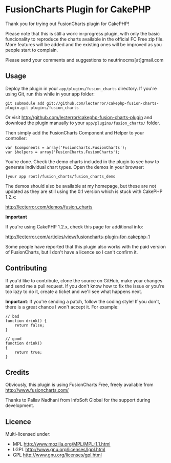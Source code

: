 # FusionCharts Plugin for CakePHP #

Thank you for trying out FusionCharts plugin for CakePHP!

Please note that this is still a work-in-progress plugin, with only the basic
funcionality to reproduce the charts available in the official FC Free zip file.
More features will be added and the existing ones will be improved as you people
start to complain.

Please send your comments and suggestions to neutrinocms[at]gmail.com

## Usage ##

Deploy the plugin in your `app/plugins/fusion_charts` directory. If you're using
Git, run this while in your app folder:

	git submodule add git://github.com/lecterror/cakephp-fusion-charts-plugin.git plugins/fusion_charts

Or visit <http://github.com/lecterror/cakephp-fusion-charts-plugin>
and download the plugin manually to your `app/plugins/fusion_charts/` folder.

Then simply add the FusionCharts Component and Helper to your controller:

	var $components = array('FusionCharts.FusionCharts');
	var $helpers = array('FusionCharts.FusionCharts');

You're done. Check the demo charts included in the plugin to see how to generate
individual chart types. Open the demos in your browser:

	[your app root]/fusion_charts/fusion_charts_demo

The demos should also be available at my homepage, but these are not updated as
they are still using the 0.1 version which is stuck with CakePHP 1.2.x:

<http://lecterror.com/demos/fusion_charts>

**Important**

If you're using CakePHP 1.2.x, check this page for additional info:

<http://lecterror.com/articles/view/fusioncharts-plugin-for-cakephp-1>

Some people have reported that this plugin also works with the paid version of FusionCharts,
but I don't have a licence so I can't confirm it.

## Contributing ##

If you'd like to contribute, clone the source on GitHub, make your changes and send me a pull request.
If you don't know how to fix the issue or you're too lazy to do it, create a ticket and we'll see
what happens next.

**Important**: If you're sending a patch, follow the coding style! If you don't, there is a great
chance I won't accept it. For example:

	// bad
	function drink() {
		return false;
	}

	// good
	function drink()
	{
		return true;
	}

## Credits ##

Obviously, this plugin is using FusionCharts Free, freely available from
<http://www.fusioncharts.com/>

Thanks to Pallav Nadhani from InfoSoft Global for the support during development.

## Licence ##

Multi-licensed under:

* MPL <http://www.mozilla.org/MPL/MPL-1.1.html>
* LGPL <http://www.gnu.org/licenses/lgpl.html>
* GPL <http://www.gnu.org/licenses/gpl.html>
